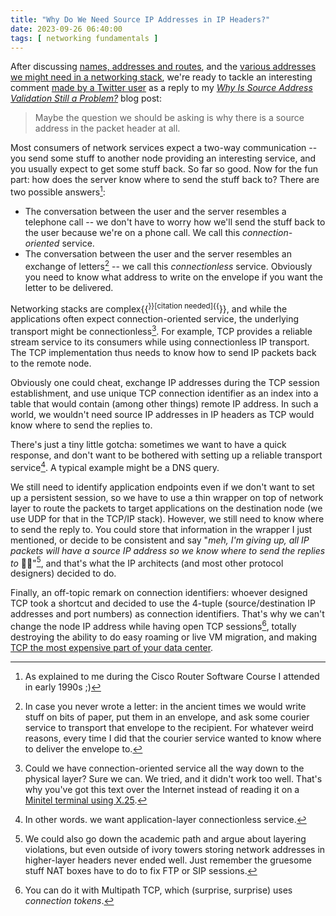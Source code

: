 ```yaml
---
title: "Why Do We Need Source IP Addresses in IP Headers?"
date: 2023-09-26 06:40:00
tags: [ networking fundamentals ]
---
```

After discussing [names, addresses and routes](/2023/09/names-addresses-routes/), and the [various addresses we might need in a networking stack](/2023/09/addresses-in-network-stack/), we're ready to tackle an interesting comment [made by a Twitter user](https://twitter.com/odecentralize/status/1659947153999970305) as a reply to my *[Why Is Source Address Validation Still a Problem?](/2023/05/worth-reading-source-address-validation-still-a-problem/)* blog post:

> Maybe the question we should be asking is why there is a source address in the packet header at all.

Most consumers of network services expect a two-way communication -- you send some stuff to another node providing an interesting service, and you usually expect to get some stuff back. So far so good. Now for the fun part: how does the server know where to send the stuff back to? There are two possible answers[^RSC]:
<!--more-->
[^RSC]: As explained to me during the Cisco Router Software Course I attended in early 1990s ;)

* The conversation between the user and the server resembles a telephone call -- we don't have to worry how we'll send the stuff back to the user because we're on a phone call. We call this *connection-oriented* service.
* The conversation between the user and the server resembles an exchange of letters[^LT] -- we call this *connectionless* service. Obviously you need to know what address to write on the envelope if you want the letter to be delivered.

[^LT]: In case you never wrote a letter: in the ancient times we  would write stuff on bits of paper, put them in an envelope, and ask some courier service to transport that envelope to the recipient. For whatever weird reasons, every time I did that the courier service wanted to know where to deliver the envelope to.

Networking stacks are complex{{<sup>}}[citation needed]{{</sup>}}, and while the applications often expect connection-oriented service, the underlying transport might be connectionless[^X25]. For example, TCP provides a reliable stream service to its consumers while using connectionless IP transport. The TCP implementation thus needs to know how to send  IP packets back to the remote node.

[^X25]: Could we have connection-oriented service all the way down to the physical layer? Sure we can. We tried, and it didn't work too well. That's why you've got this text over the Internet instead of reading it on a [Minitel terminal using X.25](/2022/04/x25-still-alive/).

Obviously one could cheat, exchange IP addresses during the TCP session establishment, and use unique TCP connection identifier as an index into a table that would contain (among other things) remote IP address. In such a world, we wouldn't need source IP addresses in IP headers as TCP would know where to send the replies to.

There's just a tiny little gotcha: sometimes we want to have a quick response, and don't want to be bothered with setting up a reliable transport service[^CLAP]. A typical example might be a DNS query.

[^CLAP]: In other words. we want application-layer connectionless service.

We still need to identify application endpoints even if we don't want to set up a persistent session, so we have to use a thin wrapper on top of network layer to route the packets to target applications on the destination node (we use UDP for that in the TCP/IP stack). However, we still need to know where to send the reply to. You could store that information in the wrapper I just mentioned, or decide to be consistent and say "*meh, I'm giving up, all IP packets will have a source IP address so we know where to send the replies to* 🤷‍♂️"[^LV], and that's what the IP architects (and most other protocol designers) decided to do.

[^LV]: We could also go down the academic path and argue about layering violations, but even outside of ivory towers storing network addresses in higher-layer headers never ended well. Just remember the gruesome stuff NAT boxes have to do to fix FTP or SIP sessions.

Finally, an off-topic remark on connection identifiers: whoever designed TCP took a shortcut and decided to use the 4-tuple (source/destination IP addresses and port numbers) as connection identifiers. That's why we can't change the node IP address while having open TCP sessions[^MPTCP], totally destroying the ability to do easy roaming or live VM migration, and making [TCP the most expensive part of your data center](/2019/10/saved-tcp-is-most-expensive-part-of/).

[^MPTCP]: You can do it with Multipath TCP, which (surprise, surprise) uses *connection tokens*.
